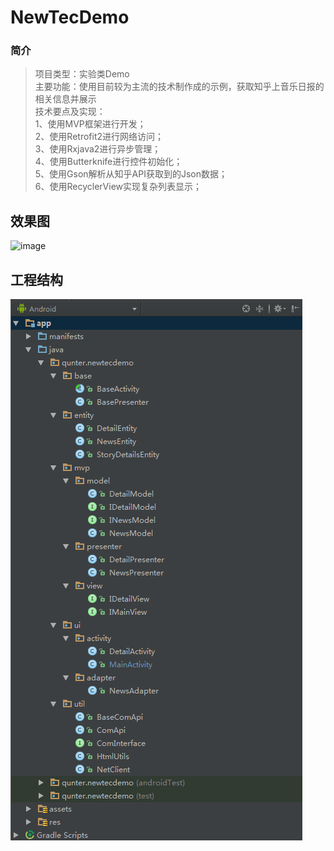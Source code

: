 # NewTecDemo
### 简介
> 项目类型：实验类Demo</br>
  主要功能：使用目前较为主流的技术制作成的示例，获取知乎上音乐日报的相关信息并展示</br>
  技术要点及实现：</br>
  1、使用MVP框架进行开发；</br>
  2、使用Retrofit2进行网络访问；</br>
  3、使用Rxjava2进行异步管理；</br>
  4、使用Butterknife进行控件初始化；</br>
  5、使用Gson解析从知乎API获取到的Json数据；</br>
  6、使用RecyclerView实现复杂列表显示；</br>

## 效果图
![image](https://github.com/Qunter/ImgForGithubRepository/blob/master/image/NewTecDemo.gif)

## 工程结构
![image](https://github.com/Qunter/ImgForGithubRepository/blob/master/image/NewTecDemo0.png)